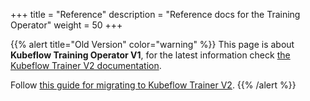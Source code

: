 +++
title = "Reference"
description = "Reference docs for the Training Operator"
weight = 50
+++

{{% alert title="Old Version" color="warning" %}}
This page is about **Kubeflow Training Operator V1**, for the latest information check
[the Kubeflow Trainer V2 documentation](/docs/components/trainer).

Follow [this guide for migrating to Kubeflow Trainer V2](/docs/components/trainer/operator-guides/migration).
{{% /alert %}}
